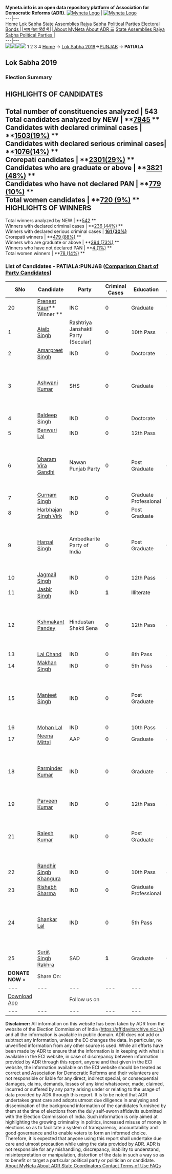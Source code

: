 **Myneta.info is an open data repository platform of Association for Democratic Reforms (ADR).**
[![Myneta Logo](https://www.myneta.info/lib/img/myneta-logo.png)](https://www.myneta.info/) | [![Myneta Logo](https://www.myneta.info/lib/img/adr-logo.png)](https://adrindia.org)  
---|---  
[Home](https://www.myneta.info/) [Lok Sabha](https://www.myneta.info/#ls "Lok Sabha") [ State Assemblies ](https://www.myneta.info/#sa "State Assemblies") [Rajya Sabha](https://www.myneta.info/#rs "Rajya Sabha") [Political Parties ](https://www.myneta.info/party "Political Parties") [ Electoral Bonds ](https://www.myneta.info/electoral_bonds "Electoral Bonds") [ || माय नेता हिंदी में || ](https://translate.google.co.in/translate?prev=hp&hl=en&js=y&u=www.myneta.info&sl=en&tl=hi&history_state0=) [ About MyNeta ](https://adrindia.org/content/about-myneta) [ About ADR ](https://adrindia.org/about-adr/who-we-are) [☰](javascript:void\(0\))
[ State Assemblies ](https://www.myneta.info/#sa "State Assemblies") [ Rajya Sabha ](https://www.myneta.info/#rs "Rajya Sabha") [ Political Parties ](https://www.myneta.info/party "Political Parties")
|   
---|---  
![](https://www.myneta.info/lib/img/banner/banner-1.png)![](https://www.myneta.info/lib/img/banner/banner-2.png)![](https://www.myneta.info/lib/img/banner/banner-3.png)![](https://www.myneta.info/lib/img/banner/banner-4.png)
1  2  3  4 
[Home](https://www.myneta.info/) → [Lok Sabha 2019](https://www.myneta.info/LokSabha2019/)→[PUNJAB](https://www.myneta.info/LokSabha2019/index.php?action=show_constituencies&state_id=52) → **PATIALA**
### 
## Lok Sabha 2019
###  Election Summary 
HIGHLIGHTS OF CANDIDATES  
---  
Total number of constituencies analyzed |  543   
Total candidates analyzed by NEW | **[7945](https://www.myneta.info/LokSabha2019/index.php?action=summary&subAction=candidates_analyzed&sort=candidate#summary) **  
Candidates with declared criminal cases | **[1503(19%)](https://www.myneta.info/LokSabha2019/index.php?action=summary&subAction=crime&sort=candidate#summary) **  
Candidates with declared serious criminal cases| **[1076(14%)](https://www.myneta.info/LokSabha2019/index.php?action=summary&subAction=serious_crime&sort=candidate#summary) **  
Crorepati candidates | **[2301(29%)](https://www.myneta.info/LokSabha2019/index.php?action=summary&subAction=crorepati&sort=candidate#summary) **  
Candidates who are graduate or above | **[3821 (48%)](https://www.myneta.info/LokSabha2019/index.php?action=summary&subAction=education&sort=candidate#summary) **  
Candidates who have not declared PAN | **[779 (10%)](https://www.myneta.info/LokSabha2019/index.php?action=summary&subAction=without_pan&sort=candidate#summary) **  
Total women candidates | **[720 (9%)](https://www.myneta.info/LokSabha2019/index.php?action=summary&subAction=women_candidate&sort=candidate#summary) **  
HIGHLIGHTS OF WINNERS  
---  
Total winners analyzed by NEW | **[542](https://www.myneta.info/LokSabha2019/index.php?action=summary&subAction=winner_analyzed&sort=candidate#summary) **  
Winners with declared criminal cases | **[236 (44%)](https://www.myneta.info/LokSabha2019/index.php?action=summary&subAction=winner_crime&sort=candidate#summary) **  
Winners with declared serious criminal cases | **[161 (30%)](https://www.myneta.info/LokSabha2019/index.php?action=summary&subAction=winner_serious_crime&sort=candidate#summary)**  
Crorepati winners | **[479 (88%)](https://www.myneta.info/LokSabha2019/index.php?action=summary&subAction=winner_crorepati&sort=candidate#summary) **  
Winners who are graduate or above | **[394 (73%)](https://www.myneta.info/LokSabha2019/index.php?action=summary&subAction=winner_education&sort=candidate#summary) **  
Winners who have not declared PAN | **[4 (1%)](https://www.myneta.info/LokSabha2019/index.php?action=summary&subAction=winner_without_pan&sort=candidate#summary) **  
Total women winners | **[78 (14%)](https://www.myneta.info/LokSabha2019/index.php?action=summary&subAction=winner_women&sort=candidate#summary) **  
### List of Candidates - PATIALA:PUNJAB ([Comparison Chart of Party Candidates](https://www.myneta.info/LokSabha2019/comparisonchart.php?constituency_id=776))
SNo | Candidate| Party| Criminal Cases| Education| Age| Total Assets| Liabilities  
---|---|---|---|---|---|---|---  
20  | [Preneet Kaur](https://www.myneta.info/LokSabha2019/candidate.php?candidate_id=13184)** Winner ** | INC | 0 | Graduate| 74 | Rs 63,59,73,757 ~ 63 Crore+ | Rs 4,24,53,369 ~ 4 Crore+  
1  | [Ajaib Singh](https://www.myneta.info/LokSabha2019/candidate.php?candidate_id=13744) | Rashtriya Janshakti Party (Secular) | 0 | 10th Pass| 45 | Rs 12,35,000 ~ 12 Lacs+ | Rs 0 ~   
2  | [Amarpreet Singh](https://www.myneta.info/LokSabha2019/candidate.php?candidate_id=13750) | IND | 0 | Doctorate| 38 | Rs 25,01,972 ~ 25 Lacs+ | Rs 8,50,661 ~ 8 Lacs+  
3  | [Ashwani Kumar](https://www.myneta.info/LokSabha2019/candidate.php?candidate_id=13752) | SHS | 0 | Graduate| 39 | ![](https://myneta.info/image_v2.php?myneta_folder=LokSabha2019&candidate_id=13752&col=ta) | ![](https://myneta.info/image_v2.php?myneta_folder=LokSabha2019&candidate_id=13752&col=lia)  
4  | [Baldeep Singh](https://www.myneta.info/LokSabha2019/candidate.php?candidate_id=13741) | IND | 0 | Doctorate| 36 | Rs 51,15,197 ~ 51 Lacs+ | Rs 4,50,000 ~ 4 Lacs+  
5  | [Banwari Lal](https://www.myneta.info/LokSabha2019/candidate.php?candidate_id=13742) | IND | 0 | 12th Pass| 57 | Rs 43,91,000 ~ 43 Lacs+ | Rs 50,000 ~ 50 Thou+  
6  | [Dharam Vira Gandhi](https://www.myneta.info/LokSabha2019/candidate.php?candidate_id=13751) | Nawan Punjab Party | 0 | Post Graduate| 68 | ![](https://myneta.info/image_v2.php?myneta_folder=LokSabha2019&candidate_id=13751&col=ta) | ![](https://myneta.info/image_v2.php?myneta_folder=LokSabha2019&candidate_id=13751&col=lia)  
7  | [Gurnam Singh](https://www.myneta.info/LokSabha2019/candidate.php?candidate_id=13810) | IND | 0 | Graduate Professional| 63 | Rs 2,26,47,000 ~ 2 Crore+ | Rs 0 ~   
8  | [Harbhajan Singh Virk](https://www.myneta.info/LokSabha2019/candidate.php?candidate_id=13753) | IND | 0 | Post Graduate| 52 | Rs 2,41,44,336 ~ 2 Crore+ | Rs 0 ~   
9  | [Harpal Singh](https://www.myneta.info/LokSabha2019/candidate.php?candidate_id=13185) | Ambedkarite Party of India | 0 | Post Graduate| 61 | ![](https://myneta.info/image_v2.php?myneta_folder=LokSabha2019&candidate_id=13185&col=ta) | ![](https://myneta.info/image_v2.php?myneta_folder=LokSabha2019&candidate_id=13185&col=lia)  
10  | [Jagmail Singh](https://www.myneta.info/LokSabha2019/candidate.php?candidate_id=13740) | IND | 0 | 12th Pass| 32 | Rs 12,20,000 ~ 12 Lacs+ | Rs 0 ~   
11  | [Jasbir Singh](https://www.myneta.info/LokSabha2019/candidate.php?candidate_id=13809) | IND | **1** | Illiterate| 55 | Rs 2,27,06,000 ~ 2 Crore+ | Rs 0 ~   
12  | [Kshmakant Pandey](https://www.myneta.info/LokSabha2019/candidate.php?candidate_id=13182) | Hindustan Shakti Sena | 0 | 12th Pass| 46 | ![](https://myneta.info/image_v2.php?myneta_folder=LokSabha2019&candidate_id=13182&col=ta) | ![](https://myneta.info/image_v2.php?myneta_folder=LokSabha2019&candidate_id=13182&col=lia)  
13  | [Lal Chand](https://www.myneta.info/LokSabha2019/candidate.php?candidate_id=13737) | IND | 0 | 8th Pass| 33 | Rs 3,62,982 ~ 3 Lacs+ | Rs 61,250 ~ 61 Thou+  
14  | [Makhan Singh](https://www.myneta.info/LokSabha2019/candidate.php?candidate_id=13739) | IND | 0 | 5th Pass| 46 | Rs 1,09,55,000 ~ 1 Crore+ | Rs 13,00,000 ~ 13 Lacs+  
15  | [Manjeet Singh](https://www.myneta.info/LokSabha2019/candidate.php?candidate_id=13749) | IND | 0 | Post Graduate| 27 | ![](https://myneta.info/image_v2.php?myneta_folder=LokSabha2019&candidate_id=13749&col=ta) | ![](https://myneta.info/image_v2.php?myneta_folder=LokSabha2019&candidate_id=13749&col=lia)  
16  | [Mohan Lal](https://www.myneta.info/LokSabha2019/candidate.php?candidate_id=13746) | IND | 0 | 10th Pass| 37 | Rs 6,29,353 ~ 6 Lacs+ | Rs 0 ~   
17  | [Neena Mittal](https://www.myneta.info/LokSabha2019/candidate.php?candidate_id=13183) | AAP | 0 | Graduate| 47 | Rs 6,50,98,945 ~ 6 Crore+ | Rs 1,78,76,777 ~ 1 Crore+  
18  | [Parminder Kumar](https://www.myneta.info/LokSabha2019/candidate.php?candidate_id=13754) | IND | 0 | Graduate| 41 | ![](https://myneta.info/image_v2.php?myneta_folder=LokSabha2019&candidate_id=13754&col=ta) | ![](https://myneta.info/image_v2.php?myneta_folder=LokSabha2019&candidate_id=13754&col=lia)  
19  | [Parveen Kumar](https://www.myneta.info/LokSabha2019/candidate.php?candidate_id=13747) | IND | 0 | 12th Pass| 38 | Rs 25,15,000 ~ 25 Lacs+ | Rs 0 ~   
21  | [Rajesh Kumar](https://www.myneta.info/LokSabha2019/candidate.php?candidate_id=13808) | IND | 0 | Post Graduate| 39 | ![](https://myneta.info/image_v2.php?myneta_folder=LokSabha2019&candidate_id=13808&col=ta) | ![](https://myneta.info/image_v2.php?myneta_folder=LokSabha2019&candidate_id=13808&col=lia)  
22  | [Randhir Singh Khangura](https://www.myneta.info/LokSabha2019/candidate.php?candidate_id=13736) | IND | 0 | 10th Pass| 49 | Rs 19,60,500 ~ 19 Lacs+ | Rs 2,56,646 ~ 2 Lacs+  
23  | [Rishabh Sharma](https://www.myneta.info/LokSabha2019/candidate.php?candidate_id=13735) | IND | 0 | Graduate Professional| 25 | Rs 16,86,400 ~ 16 Lacs+ | Rs 0 ~   
24  | [Shankar Lal](https://www.myneta.info/LokSabha2019/candidate.php?candidate_id=13748) | IND | 0 | 5th Pass| 50 | ![](https://myneta.info/image_v2.php?myneta_folder=LokSabha2019&candidate_id=13748&col=ta) | ![](https://myneta.info/image_v2.php?myneta_folder=LokSabha2019&candidate_id=13748&col=lia)  
25  | [Surjit Singh Rakhra](https://www.myneta.info/LokSabha2019/candidate.php?candidate_id=13186) | SAD | **1** | Graduate| 68 | Rs 18,43,75,011 ~ 18 Crore+ | Rs 67,09,821 ~ 67 Lacs+  
|  **DONATE NOW** × |  Share On:  | [](https://api.whatsapp.com/send?text=https%3A%2F%2Fmyneta.info%2Fpunjab2022%2Findex.php%3Faction%3Dshow_constituencies%26state_id%3D19) | [](https://www.facebook.com/sharer/sharer.php?u=https%3A%2F%2Fmyneta.info%2Fpunjab2022%2Findex.php%3Faction%3Dshow_constituencies%26state_id%3D19) | [](https://twitter.com/share?url=https%3A%2F%2Fmyneta.info%2Fpunjab2022%2Findex.php%3Faction%3Dshow_constituencies%26state_id%3D19)  
---|---|---|---|---  
| [ Download App ](https://play.google.com/store/apps/details?id=com.webrosoft.myneta1&pcampaignid=pcampaignidMKT-Other-global-all-co-prtnr-py-PartBadge-Mar2515-1) | [](https://play.google.com/store/apps/details?id=com.webrosoft.myneta1&pcampaignid=pcampaignidMKT-Other-global-all-co-prtnr-py-PartBadge-Mar2515-1) |  Follow us on  | [](https://www.facebook.com/adrindia.org/) | [](https://twitter.com/adrspeaks) | [](https://groups.google.com/g/national-election-watch?hl=en&pli=1) | [](https://www.instagram.com/adrspeaks/) | [](https://www.youtube.com/user/adrspeaks) | [](https://sharechat.com/profile/adrspeaks)  
---|---|---|---|---|---|---|---|---  
**Disclaimer:** All information on this website has been taken by ADR from the website of the Election Commission of India (https://affidavitarchive.nic.in/) and all the information is available in public domain. ADR does not add or subtract any information, unless the EC changes the data. In particular, no unverified information from any other source is used. While all efforts have been made by ADR to ensure that the information is in keeping with what is available in the ECI website, in case of discrepancy between information provided by ADR through this report, anyone and that given in the ECI website, the information available on the ECI website should be treated as correct and Association for Democratic Reforms and their volunteers are not responsible or liable for any direct, indirect special, or consequential damages, claims, demands, losses of any kind whatsoever, made, claimed, incurred or suffered by any party arising under or relating to the usage of data provided by ADR through this report. It is to be noted that ADR undertakes great care and adopts utmost due diligence in analysing and dissemination of the background information of the candidates furnished by them at the time of elections from the duly self-sworn affidavits submitted with the Election Commission of India. Such information is only aimed at highlighting the growing criminality in politics, increased misuse of money in elections so as to facilitate a system of transparency, accountability and good governance and to enable voters to form an informed choice. Therefore, it is expected that anyone using this report shall undertake due care and utmost precaution while using the data provided by ADR. ADR is not responsible for any mishandling, discrepancy, inability to understand, misinterpretation or manipulation, distortion of the data in such a way so as to benefit or target a particular political party or politician or candidate. 
[ About MyNeta ](https://adrindia.org/content/about-myneta) [ About ADR ](https://adrindia.org/about-adr/who-we-are) [ State Coordinators ](https://adrindia.org/about-adr/state-coordinators) [ Contact ](https://adrindia.org/contact-us) [ Terms of Use ](https://adrindia.org/content/adr-terms-use) [ FAQs ](https://adrindia.org/content/faqs)
